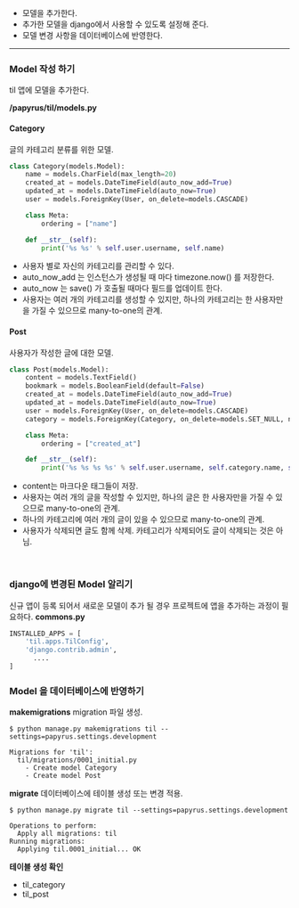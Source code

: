 
* 모델을 추가한다. 
* 추가한 모델을 django에서 사용할 수 있도록 설정해 준다.
* 모델 변경 사항을 데이터베이스에 반영한다.

-----
### Model 작성 하기 
til 앱에 모델을 추가한다. 


**/papyrus/til/models.py**


#### Category
글의 카테고리 분류를 위한 모델.
```python
class Category(models.Model):
    name = models.CharField(max_length=20)
    created_at = models.DateTimeField(auto_now_add=True)
    updated_at = models.DateTimeField(auto_now=True)
    user = models.ForeignKey(User, on_delete=models.CASCADE)

    class Meta:
        ordering = ["name"]

    def __str__(self):
        print('%s %s' % self.user.username, self.name)
```
* 사용자 별로 자신의 카테고리를 관리할 수 있다. 
* auto_now_add 는 인스턴스가 생성될 때 마다 timezone.now() 를 저장한다. 
* auto_now 는 save() 가 호출될 때마다 필드를 업데이트 한다. 
* 사용자는 여러 개의 카테고리를 생성할 수 있지만, 하나의 카테고리는 한 사용자만을 가질 수 있으므로 many-to-one의 관계. 

#### Post
사용자가 작성한 글에 대한 모델.

```python
class Post(models.Model):
    content = models.TextField()
    bookmark = models.BooleanField(default=False)
    created_at = models.DateTimeField(auto_now_add=True)
    updated_at = models.DateTimeField(auto_now=True)
    user = models.ForeignKey(User, on_delete=models.CASCADE)
    category = models.ForeignKey(Category, on_delete=models.SET_NULL, null=True)

    class Meta:
        ordering = ["created_at"]

    def __str__(self):
        print('%s %s %s %s' % self.user.username, self.category.name, self.content[:30], self.bookmark)
```

* content는 마크다운 태그들이 저장. 
* 사용자는 여러 개의 글을 작성할 수 있지만, 하나의 글은 한 사용자만을 가질 수 있으므로 many-to-one의 관계. 
* 하나의 카테고리에 여러 개의 글이 있을 수 있으므로 many-to-one의 관계.
* 사용자가 삭제되면 글도 함께 삭제. 카테고리가 삭제되어도 글이 삭제되는 것은 아님. 

<br>

### django에 변경된 Model 알리기 


신규 앱이 등록 되어서 새로운 모델이 추가 될 경우 프로젝트에 앱을 추가하는 과정이 필요하다. 
**commons.py**
```python
INSTALLED_APPS = [
    'til.apps.TilConfig',
    'django.contrib.admin',
      ....
]
```


### Model 을 데이터베이스에 반영하기 


**makemigrations**
migration 파일 생성.

```
$ python manage.py makemigrations til --settings=papyrus.settings.development

Migrations for 'til':
  til/migrations/0001_initial.py
    - Create model Category
    - Create model Post

```

**migrate**
데이터베이스에 테이블 생성 또는 변경 적용. 

```
$ python manage.py migrate til --settings=papyrus.settings.development

Operations to perform:
  Apply all migrations: til
Running migrations:
  Applying til.0001_initial... OK

```

**테이블 생성 확인**

* til_category
* til_post













